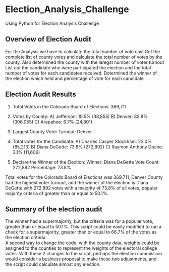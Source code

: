 # Election_Analysis_Challenge

Using Python for Election Analysis Challenge


## Overview of Election Audit
For the Analysis we have to calculate the total number of vote cast.Get the complete list of county votes and calculate the total number of votes by the county. Also determined the county with the laregst number of voter turnout 
List out the candidate who were participated the election and the total number of votes for each candidates received. Determined the winner of the election which held and percentage of vote for each candidate
 


## Election Audit Results
1. Total Votes in the Colorado Board of Elections: 369,711

2. Votes by County:
   A) Jefferson: 10.5% (38,855)
   B) Denver: 82.8% (306,055)
   C) Arapahoe: 6.7% (24,801)

3. Largest County Voter Turnout: Denver

4. Total votes for the Candidate:
   A) Charles Casper Stockham: 23.0% (85,213)
   B) Diana DeGette: 73.8% (272,892)
   C) Raymon Anthony Doane: 3.1% (11,606)

5. Declare the Winner of the Election: 
   Winner: Diana DeGette
   Vote Count: 272,892
   Percentage: 73.8%
 
Total votes for the Colorado Board of Elections was 369,711, Denver County had the highest voter turnout, and the winner of the election is Diana DeGette with 272,892 votes with a majority of 73.8% of all votes, popular majority criteria of greater than or equal to 50.1%. 
 
## Summary of the election audit 
The winner had a supermajority, but the criteria was for a popular vote, greater than or equal to 50.1%.  This script could be easily modified to run a check for a supermajority, greater than or equal to 66.7% of the votes as the election criteria.  
A second way to change the code, with the county data, weights could be assigned to the counties to represent the weights of the electoral college votes.  With these 2 changes to the script, perhaps the election commission would consider a business proposal to make these two adjustments, and the script could calculate almost any election.  
